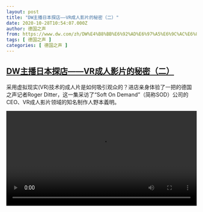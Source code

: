 ```yaml
---
layout: post
title: "DW主播日本探店——VR成人影片的秘密（二）"
date: 2020-10-28T10:54:07.000Z
author: 德国之声
from: https://www.dw.com/zh/DW%E4%B8%BB%E6%92%AD%E6%97%A5%E6%9C%AC%E6%8E%A2%E5%BA%97%E2%80%94%E2%80%94VR%E6%88%90%E4%BA%BA%E5%BD%B1%E7%89%87%E7%9A%84%E7%A7%98%E5%AF%86%EF%BC%88%E4%BA%8C%EF%BC%89/a-55419741
tags: [ 德国之声 ]
categories: [ 德国之声 ]
---
```

<!--1603882447000-->
[DW主播日本探店——VR成人影片的秘密（二）](https://www.dw.com/zh/DW%E4%B8%BB%E6%92%AD%E6%97%A5%E6%9C%AC%E6%8E%A2%E5%BA%97%E2%80%94%E2%80%94VR%E6%88%90%E4%BA%BA%E5%BD%B1%E7%89%87%E7%9A%84%E7%A7%98%E5%AF%86%EF%BC%88%E4%BA%8C%EF%BC%89/a-55419741)
------

<div>
<p>采用虚拟现实(VR)技术的成人片是如何吸引观众的？进店亲身体验了一把的德国之声记者Roger Ditter，这一集采访了“Soft On Demand”（简称SOD）公司的CEO、VR成人影片领域的知名制作人野本義明。</small></p><video src="https://tvdownloaddw-a.akamaihd.net/dwtv_video/flv/vdt_zh/2020/bchi201028_001_1e927bchi_201028_vrinterview_sd_sor.mp4" controls style="width:100%"></video>
</div>

